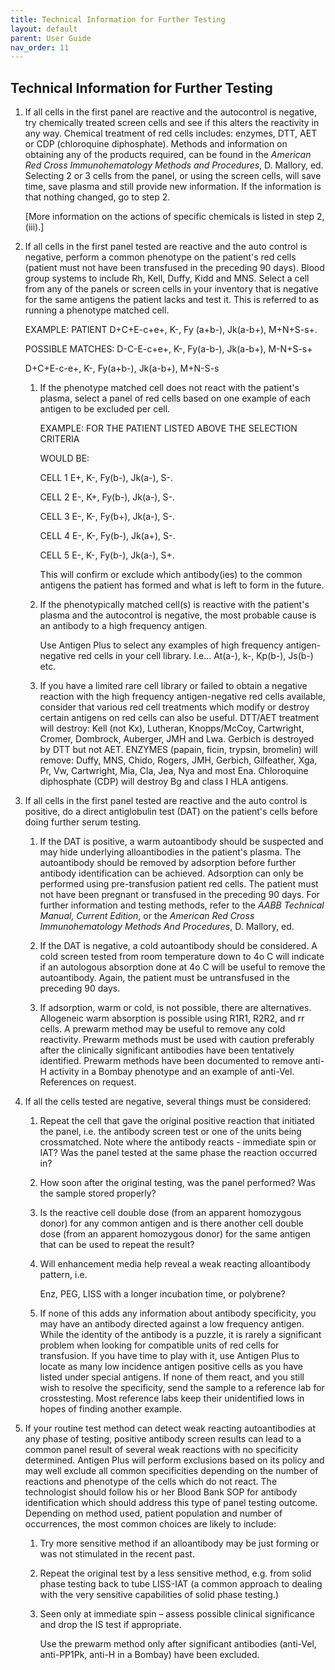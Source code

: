 ```yaml
---
title: Technical Information for Further Testing
layout: default
parent: User Guide
nav_order: 11
---
```


## Technical Information for Further Testing

1.  If all cells in the first panel are reactive and the autocontrol is
    negative, try chemically treated screen cells and see if this alters the
    reactivity in any way. Chemical treatment of red cells includes: enzymes,
    DTT, AET or CDP (chloroquine diphosphate). Methods and information on
    obtaining any of the products required, can be found in the _American Red
    Cross Immunohematology Methods and Procedures_, D. Mallory, ed. Selecting 2
    or 3 cells from the panel, or using the screen cells, will save time, save
    plasma and still provide new information. If the information is that nothing
    changed, go to step 2.

    [More information on the actions of specific chemicals is listed in step 2,
    (iii).]

2.  If all cells in the first panel tested are reactive and the auto control is
    negative, perform a common phenotype on the patient&#39;s red cells (patient
    must not have been transfused in the preceding 90 days). Blood group systems
    to include Rh, Kell, Duffy, Kidd and MNS. Select a cell from any of the
    panels or screen cells in your inventory that is negative for the same
    antigens the patient lacks and test it. This is referred to as running a
    phenotype matched cell.

    EXAMPLE: PATIENT D+C+E-c+e+, K-, Fy (a+b-), Jk(a-b+), M+N+S-s+.

    POSSIBLE MATCHES: D-C-E-c+e+, K-, Fy(a-b-), Jk(a-b+), M-N+S-s+

    D+C+E-c-e+, K-, Fy(a+b-), Jk(a-b+), M+N-S-s

    1. If the phenotype matched cell does not react with the patient&#39;s
       plasma, select a panel of red cells based on one example of each antigen
       to be excluded per cell.

       EXAMPLE: FOR THE PATIENT LISTED ABOVE THE SELECTION CRITERIA

       WOULD BE:

       CELL 1 E+, K-, Fy(b-), Jk(a-), S-.

       CELL 2 E-, K+, Fy(b-), Jk(a-), S-.

       CELL 3 E-, K-, Fy(b+), Jk(a-), S-.

       CELL 4 E-, K-, Fy(b-), Jk(a+), S-.

       CELL 5 E-, K-, Fy(b-), Jk(a-), S+.

       This will confirm or exclude which antibody(ies) to the common antigens
       the patient has formed and what is left to form in the future.

    2. If the phenotypically matched cell(s) is reactive with the patient&#39;s
       plasma and the autocontrol is negative, the most probable cause is an
       antibody to a high frequency antigen.

       Use Antigen Plus to select any examples of high frequency
       antigen-negative red cells in your cell library. I.e... At(a-), k-,
       Kp(b-), Js(b-) etc.

    3. If you have a limited rare cell library or failed to obtain a negative
       reaction with the high frequency antigen-negative red cells available,
       consider that various red cell treatments which modify or destroy certain
       antigens on red cells can also be useful. DTT/AET treatment will destroy:
       Kell (not Kx), Lutheran, Knopps/McCoy, Cartwright, Cromer, Dombrock,
       Auberger, JMH and Lwa. Gerbich is destroyed by DTT but not AET. ENZYMES
       (papain, ficin, trypsin, bromelin) will remove: Duffy, MNS, Chido,
       Rogers, JMH, Gerbich, Gilfeather, Xga, Pr, Vw, Cartwright, Mia, Cla, Jea,
       Nya and most Ena. Chloroquine diphosphate (CDP) will destroy Bg and class
       I HLA antigens.

3.  If all cells in the first panel tested are reactive and the auto control is
    positive, do a direct antiglobulin test (DAT) on the patient&#39;s cells
    before doing further serum testing.

    1. If the DAT is positive, a warm autoantibody should be suspected and may
       hide underlying alloantibodies in the patient&#39;s plasma. The
       autoantibody should be removed by adsorption before further antibody
       identification can be achieved. Adsorption can only be performed using
       pre-transfusion patient red cells. The patient must not have been
       pregnant or transfused in the preceding 90 days. For further information
       and testing methods, refer to the _AABB Technical Manual, Current
       Edition_, or the _American Red Cross Immunohematology Methods And
       Procedures_, D. Mallory, ed.

    2. If the DAT is negative, a cold autoantibody should be considered. A cold
       screen tested from room temperature down to 4o C will indicate if an
       autologous absorption done at 4o C will be useful to remove the
       autoantibody. Again, the patient must be untransfused in the preceding 90
       days.

    3. If adsorption, warm or cold, is not possible, there are alternatives.
       Allogeneic warm absorption is possible using R1R1, R2R2, and rr cells. A
       prewarm method may be useful to remove any cold reactivity. Prewarm
       methods must be used with caution preferably after the clinically
       significant antibodies have been tentatively identified. Prewarm methods
       have been documented to remove anti-H activity in a Bombay phenotype and
       an example of anti-Vel. References on request.

4.  If all the cells tested are negative, several things must be considered:

    1.  Repeat the cell that gave the original positive reaction that initiated
        the panel, i.e. the antibody screen test or one of the units being
        crossmatched. Note where the antibody reacts - immediate spin or IAT?
        Was the panel tested at the same phase the reaction occurred in?

    2.  How soon after the original testing, was the panel performed? Was the
        sample stored properly?

    3.  Is the reactive cell double dose (from an apparent homozygous donor) for
        any common antigen and is there another cell double dose (from an
        apparent homozygous donor) for the same antigen that can be used to
        repeat the result?

    4.  Will enhancement media help reveal a weak reacting alloantibody pattern,
        i.e.

        Enz, PEG, LISS with a longer incubation time, or polybrene?

    5.  If none of this adds any information about antibody specificity, you may
        have an antibody directed against a low frequency antigen. While the
        identity of the antibody is a puzzle, it is rarely a significant problem
        when looking for compatible units of red cells for transfusion. If you
        have time to play with it, use Antigen Plus to locate as many low
        incidence antigen positive cells as you have listed under special
        antigens. If none of them react, and you still wish to resolve the
        specificity, send the sample to a reference lab for crosstesting. Most
        reference labs keep their unidentified lows in hopes of finding another
        example.

5.  If your routine test method can detect weak reacting autoantibodies at any
    phase of testing, positive antibody screen results can lead to a common
    panel result of several weak reactions with no specificity determined.
    Antigen Plus will perform exclusions based on its policy and may well
    exclude all common specificities depending on the number of reactions and
    phenotype of the cells which do not react. The technologist should follow
    his or her Blood Bank SOP for antibody identification which should address
    this type of panel testing outcome. Depending on method used, patient
    population and number of occurrences, the most common choices are likely to
    include:

    1.  Try more sensitive method if an alloantibody may be just forming or was
        not stimulated in the recent past.

    2.  Repeat the original test by a less sensitive method, e.g. from solid
        phase testing back to tube LISS-IAT (a common approach to dealing with
        the very sensitive capabilities of solid phase testing.)

    3.  Seen only at immediate spin – assess possible clinical significance and
        drop the IS test if appropriate.

        Use the prewarm method only after significant antibodies (anti-Vel,
        anti-PP1Pk, anti-H in a Bombay) have been excluded.
